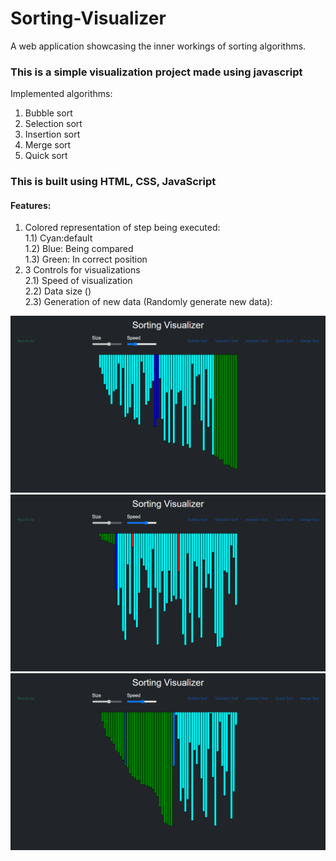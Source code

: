 # Sorting-Visualizer

A web application showcasing the inner workings of sorting algorithms.
### This is a simple visualization project made using javascript 

Implemented algorithms:
1) Bubble sort
2) Selection sort
3) Insertion sort
4) Merge sort
5) Quick sort

### This is built using HTML, CSS, JavaScript <br/>

#### Features:
1) Colored representation of step being executed: <br/>
  1.1) Cyan:default <br/>
  1.2) Blue: Being compared <br/>
  1.3) Green: In correct position <br/>
3) 3 Controls for visualizations <br/>
  2.1) Speed of visualization <br/>
  2.2) Data size () <br/>
  2.3) Generation of new data (Randomly generate new data): <br/>

<img src="img/img1.png"> <br/>
<img src="img/img2.png"> <br/>
<img src="img/img3.png"> <br/>
